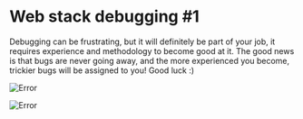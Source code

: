 # Web stack debugging #1
Debugging can be frustrating, but it will definitely be part of your job, it requires experience and methodology to become good at it. The good news is that bugs are never going away, and the more experienced you become, trickier bugs will be assigned to you! Good luck :)

![Error](https://s3.amazonaws.com/intranet-projects-files/holbertonschool-sysadmin_devops/271/B4eeypV.jpg)

![Error](https://s3.amazonaws.com/intranet-projects-files/holbertonschool-sysadmin_devops/concepts/holberton-debugging-sylvain-track.gif)